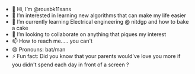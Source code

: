 - 👋 Hi, I’m @rousbk11sans
- 👀 I’m interested in learning new algorithms that can make my life easier
- 🌱 I’m currently learning Electrical engineering @ nitdgp and how to bake a cake
- 💞️ I’m looking to collaborate on anything that piques my interest
- 📫 How to reach me..... you can't
- 😄 Pronouns: bat/man
- ⚡ Fun fact: Did you know that your parents would've love you more if you didn't spend each day in front of a screen ?

<!---
rousbk11sans/rousbk11sans is a ✨ special ✨ repository because its `README.md` (this file) appears on your GitHub profile.
You can click the Preview link to take a look at your changes.
--->
